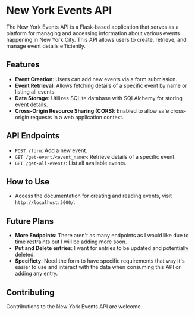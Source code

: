 # New York Events API

The New York Events API is a Flask-based application that serves as a platform for managing and accessing information about various events happening in New York City. This API allows users to create, retrieve, and manage event details efficiently.

## Features
- **Event Creation**: Users can add new events via a form submission.
- **Event Retrieval**: Allows fetching details of a specific event by name or listing all events.
- **Data Storage**: Utilizes SQLite database with SQLAlchemy for storing event details.
- **Cross-Origin Resource Sharing (CORS)**: Enabled to allow safe cross-origin requests in a web application context.

## API Endpoints
- `POST /form`: Add a new event.
- `GET /get-event/<event_name>`: Retrieve details of a specific event.
- `GET /get-all-events`: List all available events.

## How to Use
- Access the documentation for creating and reading events, visit `http://localhost:5000/`.

## Future Plans
- **More Endpoints**: There aren't as many endpoints as I would like due to time restraints but I will be adding more soon.
- **Put and Delete entries**: I want for entries to be updated and potentially deleted.
- **Specificty**: Need the form to have specific requirements that way it's easier to use and interact with the data when consuming this API or adding any entry.

## Contributing
Contributions to the New York Events API are welcome.
